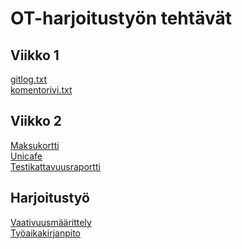 # OT-harjoitustyön tehtävät 
## Viikko 1 
[gitlog.txt](https://github.com/esostolv/ot-harjoitustyo/blob/master/laskarit/viikko1/gitlog.txt) <br>
[komentorivi.txt](https://github.com/esostolv/ot-harjoitustyo/blob/master/laskarit/viikko1/komentorivi.txt) <br>

## Viikko 2
[Maksukortti](https://github.com/esostolv/ot-harjoitustyo/tree/master/laskarit/viikko2/Maksukortti) <br>
[Unicafe](https://github.com/esostolv/ot-harjoitustyo/tree/master/laskarit/viikko2/Unicafe) <br>
[Testikattavuusraportti](https://github.com/esostolv/ot-harjoitustyo/blob/master/laskarit/viikko2/Testikattavuusraportti.png) <br>

## Harjoitustyö 
[Vaativuusmäärittely](https://github.com/esostolv/ot-harjoitustyo/blob/master/dokumentaatio/vaativuusmaarittely.md) <br>
[Työaikakirjanpito](https://github.com/esostolv/ot-harjoitustyo/blob/master/dokumentaatio/tyoaikakirjanpito.md) <br>
